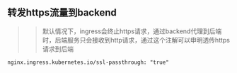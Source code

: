 

## 转发https流量到backend  
>> 默认情况下，ingress会终止https请求，通过backend代理到后端时，后端服务只会接收到http请求，通过这个注解可以申明透传https请求到后端

`nginx.ingress.kubernetes.io/ssl-passthrough: "true"`